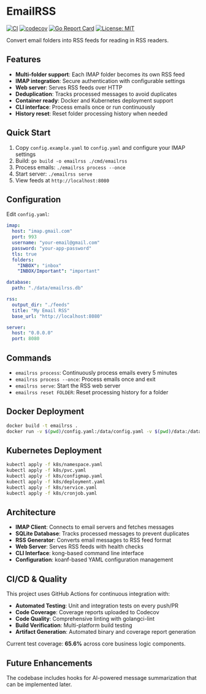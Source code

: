 # EmailRSS

[![CI](https://github.com/thebaron/email-rss/actions/workflows/ci.yml/badge.svg)](https://github.com/thebaron/email-rss/actions/workflows/ci.yml)
[![codecov](https://codecov.io/gh/thebaron/email-rss/graph/badge.svg?token=G0H7CCPB3B)](https://codecov.io/gh/thebaron/email-rss)
[![Go Report Card](https://goreportcard.com/badge/github.com/thebaron/email-rss)](https://goreportcard.com/report/github.com/thebaron/email-rss)
[![License: MIT](https://img.shields.io/badge/License-MIT-yellow.svg)](https://opensource.org/licenses/MIT)

Convert email folders into RSS feeds for reading in RSS readers.

## Features

- **Multi-folder support**: Each IMAP folder becomes its own RSS feed
- **IMAP integration**: Secure authentication with configurable settings
- **Web server**: Serves RSS feeds over HTTP
- **Deduplication**: Tracks processed messages to avoid duplicates
- **Container ready**: Docker and Kubernetes deployment support
- **CLI interface**: Process emails once or run continuously
- **History reset**: Reset folder processing history when needed

## Quick Start

1. Copy `config.example.yaml` to `config.yaml` and configure your IMAP settings
2. Build: `go build -o emailrss ./cmd/emailrss`
3. Process emails: `./emailrss process --once`
4. Start server: `./emailrss serve`
5. View feeds at `http://localhost:8080`

## Configuration

Edit `config.yaml`:

```yaml
imap:
  host: "imap.gmail.com"
  port: 993
  username: "your-email@gmail.com"
  password: "your-app-password"
  tls: true
  folders:
    "INBOX": "inbox"
    "INBOX/Important": "important"

database:
  path: "./data/emailrss.db"

rss:
  output_dir: "./feeds"
  title: "My Email RSS"
  base_url: "http://localhost:8080"

server:
  host: "0.0.0.0"
  port: 8080
```

## Commands

- `emailrss process`: Continuously process emails every 5 minutes
- `emailrss process --once`: Process emails once and exit
- `emailrss serve`: Start the RSS web server
- `emailrss reset FOLDER`: Reset processing history for a folder

## Docker Deployment

```bash
docker build -t emailrss .
docker run -v $(pwd)/config.yaml:/data/config.yaml -v $(pwd)/data:/data -p 8080:8080 emailrss
```

## Kubernetes Deployment

```bash
kubectl apply -f k8s/namespace.yaml
kubectl apply -f k8s/pvc.yaml
kubectl apply -f k8s/configmap.yaml
kubectl apply -f k8s/deployment.yaml
kubectl apply -f k8s/service.yaml
kubectl apply -f k8s/cronjob.yaml
```

## Architecture

- **IMAP Client**: Connects to email servers and fetches messages
- **SQLite Database**: Tracks processed messages to prevent duplicates
- **RSS Generator**: Converts email messages to RSS feed format
- **Web Server**: Serves RSS feeds with health checks
- **CLI Interface**: kong-based command line interface
- **Configuration**: koanf-based YAML configuration management

## CI/CD & Quality

This project uses GitHub Actions for continuous integration with:

- **Automated Testing**: Unit and integration tests on every push/PR
- **Code Coverage**: Coverage reports uploaded to Codecov
- **Code Quality**: Comprehensive linting with golangci-lint
- **Build Verification**: Multi-platform build testing
- **Artifact Generation**: Automated binary and coverage report generation

Current test coverage: **65.6%** across core business logic components.

## Future Enhancements

The codebase includes hooks for AI-powered message summarization that can be implemented later.
